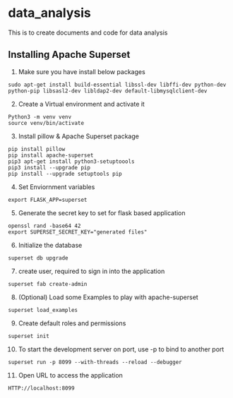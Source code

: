 # data_analysis
This is to create documents and code for data analysis

Installing Apache Superset
--------------------------

1. Make sure you have install below packages
```
sudo apt-get install build-essential libssl-dev libffi-dev python-dev python-pip libsasl2-dev libldap2-dev default-libmysqlclient-dev
```

2.  Create a Virtual environment and activate it
```
Python3 -m venv venv
source venv/bin/activate
```

3. Install pillow & Apache Superset  package
```
pip install pillow
pip install apache-superset
pip3 apt-get install python3-setuptoools
pip3 install --upgrade pip
pip install --upgrade setuptools pip

```

4. Set Enviornment variables
```
export FLASK_APP=superset
```
5. Generate the secret key to set for flask based application
```
openssl rand -base64 42
export SUPERSET_SECRET_KEY="generated files"
```

6. Initialize the database
```
superset db upgrade
```

7. create user, required to sign in into the application
```
superset fab create-admin
```

8. (Optional) Load some Examples to play with apache-superset
```
superset load_examples
```

9. Create default roles and permissions
```
superset init
```

10. To start the development server on port, use -p to bind to another port
```
superset run -p 8099 --with-threads --reload --debugger
```

11. Open URL to access the application
```
HTTP://localhost:8099
```

